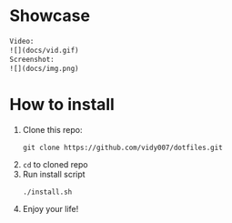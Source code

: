 # Showcase
    Video:
    ![](docs/vid.gif)
    Screenshot:
    ![](docs/img.png)
# How to install
1. Clone this repo:
    ```shell
    git clone https://github.com/vidy007/dotfiles.git
    ```
2. ```cd``` to cloned repo
3. Run install script
    ```
    ./install.sh
    ```
4. Enjoy your life!

